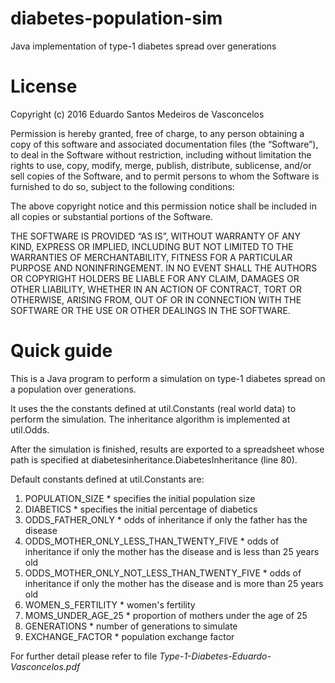 # diabetes-population-sim
Java implementation of type-1 diabetes spread over generations

# License
Copyright (c) 2016 Eduardo Santos Medeiros de Vasconcelos

Permission is hereby granted, free of charge, to any person obtaining 
a copy of this software and associated documentation files (the 
“Software”), to deal in the Software without restriction, including 
without limitation the rights to use, copy, modify, merge, publish, 
distribute, sublicense, and/or sell copies of the Software, and to 
permit persons to whom the Software is furnished to do so, subject to 
the following conditions:

The above copyright notice and this permission notice shall be included 
in all copies or substantial portions of the Software.

THE SOFTWARE IS PROVIDED “AS IS”, WITHOUT WARRANTY OF ANY KIND, EXPRESS 
OR IMPLIED, INCLUDING BUT NOT LIMITED TO THE WARRANTIES OF 
MERCHANTABILITY, FITNESS FOR A PARTICULAR PURPOSE AND NONINFRINGEMENT. 
IN NO EVENT SHALL THE AUTHORS OR COPYRIGHT HOLDERS BE LIABLE FOR ANY 
CLAIM, DAMAGES OR OTHER LIABILITY, WHETHER IN AN ACTION OF CONTRACT, 
TORT OR OTHERWISE, ARISING FROM, OUT OF OR IN CONNECTION WITH THE 
SOFTWARE OR THE USE OR OTHER DEALINGS IN THE SOFTWARE.

# Quick guide
This is a Java program to perform a simulation on type-1 diabetes spread
on a population over generations.

It uses the the constants defined at util.Constants (real world data) to
perform the simulation. The inheritance algorithm is implemented at
util.Odds.

After the simulation is finished, results are exported to a spreadsheet
whose path is specified at diabetesinheritance.DiabetesInheritance (line 80).

Default constants defined at util.Constants are:

  1. POPULATION_SIZE
    * specifies the initial population size
  2. DIABETICS
    * specifies the initial percentage of diabetics
  3. ODDS_FATHER_ONLY
    * odds of inheritance if only the father has the disease
  4. ODDS_MOTHER_ONLY_LESS_THAN_TWENTY_FIVE
    * odds of inheritance if only the mother has the disease and is less than 25 years old
  5. ODDS_MOTHER_ONLY_NOT_LESS_THAN_TWENTY_FIVE
    * odds of inheritance if only the mother has the disease and is more than 25 years old
  6. WOMEN_S_FERTILITY
    * women's fertility
  7. MOMS_UNDER_AGE_25
    * proportion of mothers under the age of 25
  8. GENERATIONS
    * number of generations to simulate
  9. EXCHANGE_FACTOR
    * population exchange factor

For further detail please refer to file *Type-1-Diabetes-Eduardo-Vasconcelos.pdf*
